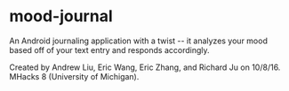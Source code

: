 # mood-journal
An Android journaling application with a twist -- it analyzes your mood based off of your text entry and responds accordingly. 

Created by Andrew Liu, Eric Wang, Eric Zhang, and Richard Ju on 10/8/16.
MHacks 8 (University of Michigan).
